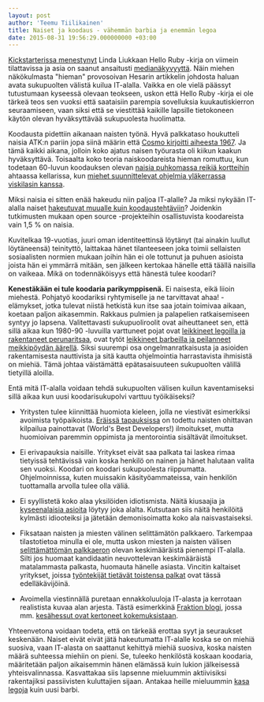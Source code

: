 ```yaml
---
layout: post
author: 'Teemu Tiilikainen'
title: Naiset ja koodaus - vähemmän barbia ja enemmän legoa
date: 2015-08-31 19:56:29.000000000 +03:00
---
```

[Kickstarterissa menestynyt](http://www.theguardian.com/technology/2014/jan/27/hello-ruby-kids-coding-book-kickstarter) Linda Liukkaan Hello Ruby -kirja on viimein tilattavissa ja asia on saanut ansaitusti [medianäkyvyyttä](http://www.hs.fi/raha/a1440730162960). Näin miehen näkökulmasta "hieman" provosoivan Hesarin artikkelin johdosta haluan avata sukupuolten välistä kuilua IT-alalla. Vaikka en ole vielä päässyt tutustumaan kyseessä olevaan teokseen, uskon että Hello Ruby -kirja ei ole tärkeä teos sen vuoksi että saataisiin parempia sovelluksia kuukautiskierron seuraamiseen, vaan siksi että se viestittää kaikille lapsille tietokoneen käytön olevan hyväksyttävää sukupuolesta huolimatta.

Koodausta pidettiin aikanaan naisten työnä. Hyvä palkkataso houkutteli naisia ATK:n pariin jopa siinä määrin että [Cosmo kirjoitti aiheesta 1967](http://thecomputerboys.com/wp-content/uploads/2011/06/cosmopolitan-april-1967-1-large.jpg). Ja tämä kaikki aikana, jolloin koko ajatus naisen työurasta oli kiikun kaakun hyväksyttävä. Toisaalta koko teoria naiskoodareista hieman romuttuu, kun todetaan 60-luvun koodauksen olevan [naisia puhkomassa reikiä kortteihin](http://cdn.theatlantic.com/assets/media/img/posts/computer_wide.jpeg) ahtaassa kellarissa, kun [miehet suunnittelevat ohjelmia yläkerrassa viskilasin kanssa](http://cdn.theatlantic.com/assets/media/img/posts/whiskey%20mad%20men.JPG).

Miksi naisia ei sitten enää hakeudu niin paljoa IT-alalle? Ja miksi nykyään IT-alalla naiset [hakeutuvat muualle kuin koodaustehtäviin](http://media.dice.com/report/spotlight-on-women-in-tech-3/)? Joidenkin tutkimusten mukaan open source -projekteihin osallistuvista koodareista vain 1,5 % on naisia.

Kuvitelkaa 19-vuotias, juuri oman identiteettinsä löytänyt (tai ainakin luullut löytäneensä) teinityttö, laittakaa hänet tilanteeseen joka toimii sellaisten sosiaalisten normien mukaan joihin hän ei ole tottunut ja puhuen asioista joista hän ei ymmärrä mitään, sen jälkeen kertokaa hänelle että täällä naisilla on vaikeaa. Mikä on todennäköisyys että hänestä tulee koodari?

**Kenestäkään ei tule koodaria parikymppisenä.** Ei naisesta, eikä liioin miehestä. Pohjatyö koodariksi ryhtymiselle ja ne tarvittavat ahaa! -elämykset, jotka tulevat niistä hetkistä kun itse saa jotain toimivaa aikaan, koetaan paljon aikasemmin. Rakkaus pulmien ja palapelien ratkaisemiseen syntyy jo lapsena. Valitettavasti sukupuoliroolit ovat aiheuttaneet sen, että sillä aikaa kun 1980-90 -luvuilla varttuneet pojat ovat [leikkineet legoilla ja rakentaneet perunaritsaa](https://www.google.fi/search?q=poikien+lelut), ovat tytöt [leikkineet barbeilla ja peilanneet meikkipöydän äärellä](https://www.google.fi/search?q=tyttöjen+lelut). Siksi suurempi osa ongelmanratkaisusta ja asioiden rakentamisesta nauttivista ja sitä kautta ohjelmointia harrastavista ihmisistä on miehiä. Tämä johtaa väistämättä epätasaisuuteen sukupuolten välillä tietyillä aloilla.

Entä mitä IT-alalla voidaan tehdä sukupuolten välisen kuilun kaventamiseksi sillä aikaa kun uusi koodarisukupolvi varttuu työikäiseksi?


* Yritysten tulee kiinnittää huomiota kieleen, jolla ne viestivät esimerkiksi avoimista työpaikoista. [Eräissä tapauksissa](https://wiki.gnome.org/GnomeWomen/OutreachProgram/2006) on todettu naisten ohittavan kilpailua painottavat (World's Best Developers!) ilmoitukset, mutta huomioivan paremmin oppimista ja mentorointia sisältävät ilmoitukset.

* Ei erivapauksia naisille. Yritykset eivät saa palkata tai laskea rimaa tietyissä tehtävissä vain koska henkilö on nainen ja hänet halutaan valita sen vuoksi. Koodari on koodari sukupuolesta riippumatta. Ohjelmoinnissa, kuten muissakin käsityöammateissa, vain henkilön tuottamalla arvolla tulee olla väliä.

* Ei syyllistetä koko alaa yksilöiden idiotismista. Näitä kiusaajia ja [kyseenalaisia asioita](http://nasty-programmer.tumblr.com/post/55775655715/if-programming-languages-were-women) löytyy joka alalta. Kutsutaan siis näitä henkilöitä kylmästi idiooteiksi ja jätetään demonisoimatta koko ala naisvastaiseksi.

* Fiksataan naisten ja miesten välinen selittämätön palkkaero. Tarkempaa tilastotietoa minulla ei ole, mutta uskon miesten ja naisten välisen [selittämättömän palkkaeron](http://lehti.tek.fi/tyoelama/naisen-euro-on-edelleen-95-senttia) olevan keskimääräistä pienempi IT-alalla. Silti jos huomaat kandidaatin neuvottelevan keskimääräistä matalammasta palkasta, huomauta hänelle asiasta. Vincitin kaltaiset yritykset, joissa [työntekijät tietävät toistensa palkat](http://www.aamulehti.fi/Kotimaa/1194935737765/artikkeli/suomen+parhaan+tyopaikan+tyontekijat+tietavat+toistensa+palkat+hyvaa+keskustelua.html) ovat tässä edelläkävijöinä.

* Avoimella viestinnällä puretaan ennakkoluuloja IT-alasta ja kerrotaan realistista kuvaa alan arjesta. Tästä esimerkkinä [Fraktion blogi](https://blog.fraktio.fi), jossa mm. [kesähessut ovat kertoneet kokemuksistaan](https://blog.fraktio.fi/2015/08/31/kesahessu-2-0).

Yhteenvetona voidaan todeta, että on tärkeää erottaa syyt ja seuraukset keskenään. Naiset eivät eivät jätä hakeutumatta IT-alalle koska se on miehiä suosiva, vaan IT-alasta on saattanut kehittyä miehiä suosiva, koska naisten määrä suhteessa miehiin on pieni. Se, tuleeko henkilöstä koskaan koodaria, määritetään paljon aikaisemmin hänen elämässä kuin lukion jälkeisessä yhteisvalinnassa. Kasvattakaa siis lapsenne mieluummin aktiivisiksi rakentajiksi passiivisten kuluttajien sijaan. Antakaa heille mieluummin [kasa legoja](http://wp.patheos.com.s3.amazonaws.com/blogs/barefootandpregnant/files/2014/05/Siennas-lego-gate.jpg) kuin uusi barbi.
